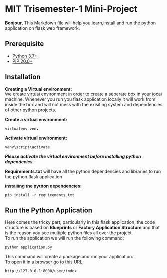 # MIT Trisemester-1 Mini-Project
**Bonjour**,
This Markdown file will help you learn,install and run the python application on flask web framework.

## Prerequisite
- [Python 3.7+](https://www.python.org/downloads/)
- [PIP 20.0+](https://bootstrap.pypa.io/get-pip.py)

## Installation
**Creating a Virtual environment:**<br/>
We create virtual environment in order to create a seperate box in your local machine. Whenever you run you flask application locally it will work from inside the box and will 
not mess with the  exisiting system and dependencies of other python projects.

**Create a virtual environment:**
```
virtualenv venv
```

**Activate virtual environment:**
```
venv\script\activate
```

<b><i> Please activate the virtual environment before installing python dependecies. </b></i>

<b>Requirements.txt</b> will have all the python dependencies and libraries to run the python flask application

<b>Installing the python dependencies: </b>
```
pip install -r requirements.txt
```

## Run the Python Application ##
Here comes the tricky part, particularly in this flask application, the code structure is based on <b>Blueprints</b> or <b>Factory Application Structure</b>
and that is the reason you see multiple python files all over the project.<br/>
To run the application we will run the following command:
```
python application.py
```
This command will create a package and run your application.<br/>
To open it in a browser go to this URL;
```
http://127.0.0.1:8000/user/index
```
